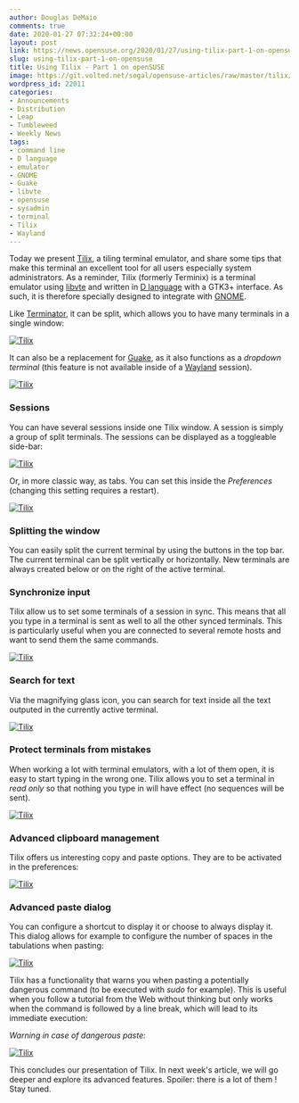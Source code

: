 ```yaml
---
author: Douglas DeMaio
comments: true
date: 2020-01-27 07:32:24+00:00
layout: post
link: https://news.opensuse.org/2020/01/27/using-tilix-part-1-on-opensuse/
slug: using-tilix-part-1-on-opensuse
title: Using Tilix - Part 1 on openSUSE
image: https://git.volted.net/sogal/opensuse-articles/raw/master/tilix/tilix_1_00_intro.png
wordpress_id: 22011
categories:
- Announcements
- Distribution
- Leap
- Tumbleweed
- Weekly News
tags:
- command line
- D language
- emulator
- GNOME
- Guake
- libvte
- opensuse
- sysadmin
- terminal
- Tilix
- Wayland
---
```


Today we present [Tilix](https://github.com/gnunn1/tilix), a tiling terminal emulator, and share some tips that make this terminal an excellent tool for all users especially system administrators. As a reminder, Tilix (formerly Terminix) is a terminal emulator using [libvte](https://github.com/GNOME/vte) and written in [D language](https://dlang.org/) with a GTK3+ interface. As such, it is therefore specially designed to integrate with [GNOME](https://www.gnome.org/).

Like [Terminator](https://code.google.com/archive/p/jessies/wikis/Terminator.wiki), it can be split, which allows you to have many terminals in a single window:

[![Tilix](https://git.volted.net/sogal/opensuse-articles/raw/master/tilix/tilix_1_00_intro.png)](https://git.volted.net/sogal/opensuse-articles/raw/master/tilix/tilix_1_00_intro.png)

It can also be a replacement for [Guake](//guake-project.org/), as it also functions as a _dropdown terminal_ (this feature is not available inside of a [Wayland](https://wayland.freedesktop.org/) session).

[![Tilix](https://git.volted.net/sogal/opensuse-articles/raw/master/tilix/tilix_1_06_quake.png)](https://git.volted.net/sogal/opensuse-articles/raw/master/tilix/tilix_1_06_quake.png)





### Sessions





<!-- more -->You can have several sessions inside one Tilix window. A session is simply a group of split terminals. The sessions can be displayed as a toggleable side-bar:

[![Tilix](https://git.volted.net/sogal/opensuse-articles/raw/master/tilix/tilix_1_01_sidebar.png)](https://git.volted.net/sogal/opensuse-articles/raw/master/tilix/tilix_1_01_sidebar.png)

Or, in more classic way, as tabs. You can set this inside the _Preferences_ (changing this setting requires a restart).

[![Tilix](https://git.volted.net/sogal/opensuse-articles/raw/master/tilix/tilix_1_02_tabs.png)](https://git.volted.net/sogal/opensuse-articles/raw/master/tilix/tilix_1_02_tabs.png)





### Splitting the window





You can easily split the current terminal by using the buttons in the top bar. The current terminal can be split vertically or horizontally. New terminals are always created below or on the right of the active terminal.





### Synchronize input





Tilix allow us to set some terminals of a session in sync. This means that all you type in a terminal is sent as well to all the other synced terminals. This is particularly useful when you are connected to several remote hosts and want to send them the same commands.

[![Tilix](https://git.volted.net/sogal/opensuse-articles/raw/master/tilix/tilix_1_03_sync.png)](https://git.volted.net/sogal/opensuse-articles/raw/master/tilix/tilix_1_03_sync.png)





### Search for text





Via the magnifying glass icon, you can search for text inside all the text outputed in the currently active terminal.

[![Tilix](https://git.volted.net/sogal/opensuse-articles/raw/master/tilix/tilix_1_04_search.png)](https://git.volted.net/sogal/opensuse-articles/raw/master/tilix/tilix_1_04_search.png)





### Protect terminals from mistakes





When working a lot with terminal emulators, with a lot of them open, it is easy to start typing in the wrong one. Tilix allows you to set a terminal in _read only_ so that nothing you type in will have effect (no sequences will be sent).

[![Tilix](https://git.volted.net/sogal/opensuse-articles/raw/master/tilix/tilix_1_05_readonly.png)](https://git.volted.net/sogal/opensuse-articles/raw/master/tilix/tilix_1_05_readonly.png)





### Advanced clipboard management





Tilix offers us interesting copy and paste options. They are to be activated in the preferences:

[![Tilix](https://git.volted.net/sogal/opensuse-articles/raw/master/tilix/tilix_1_07_clipboard.png)](https://git.volted.net/sogal/opensuse-articles/raw/master/tilix/tilix_1_07_clipboard.png)





### Advanced paste dialog





You can configure a shortcut to display it or choose to always display it. This dialog allows for example to configure the number of spaces in the tabulations when pasting:

[![Tilix](https://git.volted.net/sogal/opensuse-articles/raw/master/tilix/tilix_1_08_advancedpaste.png)](https://git.volted.net/sogal/opensuse-articles/raw/master/tilix/tilix_1_08_advancedpaste.png)

Tilix has a functionality that warns you when pasting a potentially dangerous command (to be executed with _sudo_ for example). This is useful when you follow a tutorial from the Web without thinking but only works when the command is followed by a line break, which will lead to its immediate execution:

_Warning in case of dangerous paste:_

[![Tilix](https://git.volted.net/sogal/opensuse-articles/raw/master/tilix/tilix_1_09_dangerouspaste.png)](https://git.volted.net/sogal/opensuse-articles/raw/master/tilix/tilix_1_09_dangerouspaste.png)

This concludes our presentation of Tilix. In next week's article, we will go deeper and explore its advanced features. Spoiler: there is a lot of them ! Stay tuned.
